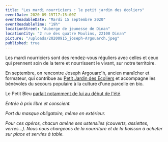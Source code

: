 ```yaml
---
title: "Les mardi nourriciers : le petit jardin des écoliers"
eventDate: 2020-09-15T17:15:00Z
eventReadableDate: "Mardi 15 septembre 2020"
eventReadableTime: "19h"
locationStreet: "Auberge de jeunesse de Dinan"
locationCity: "2 rue des quatre Moulins, 22100 Dinan"
picture: "/uploads/20200915_joseph-Argouarch.jpeg"
published: true
---
```


Les mardi nourriciers sont des rendez-vous réguliers avec celles et ceux qui prennent soin de la terre et nourrissent le vivant, sur notre territoire.

En septembre, on rencontre Joseph Argouarc'h, ancien maraîcher et formateur, qui contribue au [Petit Jardin des Ecoliers](https://petit-jardin-ecolier.org/) et accompagne les bénévoles du secours populaire à la culture d'une parcelle en bio.

<!--more-->

Le Petit Bleu [parlait notamment de lui au début de l'été](https://actu.fr/bretagne/corseul_22048/a-dinan-les-beneficiaires-du-secours-populaire-mangent-les-legumes-qu-ils-cultivent_34481818.html).

*Entrée à prix libre et conscient.*

*Port du masque obligatoire, même en extérieur.*

*Pour ces apéros, chacun amène ses ustensiles (couverts, assiettes, verres...).
Nous nous chargeons de la nourriture et de la boisson à acheter sur place et servies à table.*